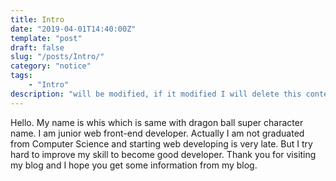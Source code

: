 ```yaml
---
title: Intro
date: "2019-04-01T14:40:00Z"
template: "post"
draft: false
slug: "/posts/Intro/"
category: "notice"
tags:
    - "Intro"
description: "will be modified, if it modified I will delete this content and write down new description"
---
```


Hello.
My name is whis which is same with dragon ball super character name.
I am junior web front-end developer.
Actually I am not graduated from Computer Science and starting web developing is very late. But I try hard to improve my skill to become good developer.
Thank you for visiting my blog and I hope you get some information from my blog.